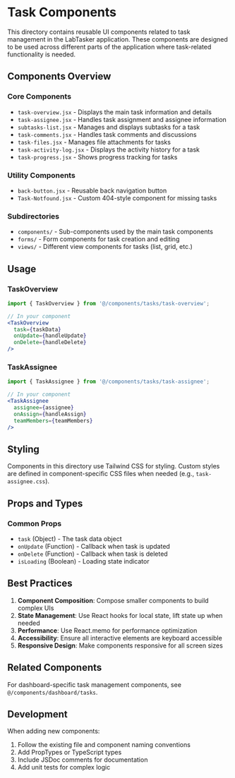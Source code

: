 # Task Components

This directory contains reusable UI components related to task management in the LabTasker application. These components are designed to be used across different parts of the application where task-related functionality is needed.

## Components Overview

### Core Components
- `task-overview.jsx` - Displays the main task information and details
- `task-assignee.jsx` - Handles task assignment and assignee information
- `subtasks-list.jsx` - Manages and displays subtasks for a task
- `task-comments.jsx` - Handles task comments and discussions
- `task-files.jsx` - Manages file attachments for tasks
- `task-activity-log.jsx` - Displays the activity history for a task
- `task-progress.jsx` - Shows progress tracking for tasks

### Utility Components
- `back-button.jsx` - Reusable back navigation button
- `Task-Notfound.jsx` - Custom 404-style component for missing tasks

### Subdirectories
- `components/` - Sub-components used by the main task components
- `forms/` - Form components for task creation and editing
- `views/` - Different view components for tasks (list, grid, etc.)

## Usage

### TaskOverview
```jsx
import { TaskOverview } from '@/components/tasks/task-overview';

// In your component
<TaskOverview 
  task={taskData} 
  onUpdate={handleUpdate} 
  onDelete={handleDelete}
/>
```

### TaskAssignee
```jsx
import { TaskAssignee } from '@/components/tasks/task-assignee';

// In your component
<TaskAssignee 
  assignee={assignee} 
  onAssign={handleAssign}
  teamMembers={teamMembers}
/>
```

## Styling

Components in this directory use Tailwind CSS for styling. Custom styles are defined in component-specific CSS files when needed (e.g., `task-assignee.css`).

## Props and Types

### Common Props
- `task` (Object) - The task data object
- `onUpdate` (Function) - Callback when task is updated
- `onDelete` (Function) - Callback when task is deleted
- `isLoading` (Boolean) - Loading state indicator

## Best Practices

1. **Component Composition**: Compose smaller components to build complex UIs
2. **State Management**: Use React hooks for local state, lift state up when needed
3. **Performance**: Use React.memo for performance optimization
4. **Accessibility**: Ensure all interactive elements are keyboard accessible
5. **Responsive Design**: Make components responsive for all screen sizes

## Related Components

For dashboard-specific task management components, see `@/components/dashboard/tasks`.

## Development

When adding new components:
1. Follow the existing file and component naming conventions
2. Add PropTypes or TypeScript types
3. Include JSDoc comments for documentation
4. Add unit tests for complex logic
